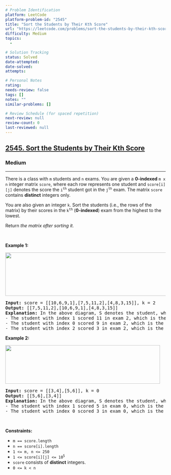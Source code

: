 ```yaml
---
# Problem Identification
platform: LeetCode
platform-problem-id: "2545"
title: "Sort the Students by Their Kth Score"
url: "https://leetcode.com/problems/sort-the-students-by-their-kth-score/"
difficulty: Medium
topics:
  -

# Solution Tracking
status: Solved
date-attempted:
date-solved:
attempts:

# Personal Notes
rating:
needs-review: false
tags: []
notes: ""
similar-problems: []

# Review Schedule (for spaced repetition)
next-review: null
review-count: 0
last-reviewed: null
---
```


<h2><a href="https://leetcode.com/problems/sort-the-students-by-their-kth-score/">2545. Sort the Students by Their Kth Score</a></h2><h3>Medium</h3><hr><p>There is a class with <code>m</code> students and <code>n</code> exams. You are given a <strong>0-indexed</strong> <code>m x n</code> integer matrix <code>score</code>, where each row represents one student and <code>score[i][j]</code> denotes the score the <code>i<sup>th</sup></code> student got in the <code>j<sup>th</sup></code> exam. The matrix <code>score</code> contains <strong>distinct</strong> integers only.</p>

<p>You are also given an integer <code>k</code>. Sort the students (i.e., the rows of the matrix) by their scores in the <code>k<sup>th</sup></code>&nbsp;(<strong>0-indexed</strong>) exam from the highest to the lowest.</p>

<p>Return <em>the matrix after sorting it.</em></p>

<p>&nbsp;</p>
<p><strong class="example">Example 1:</strong></p>
<img alt="" src="https://assets.leetcode.com/uploads/2022/11/30/example1.png" style="width: 600px; height: 136px;" />
<pre>
<strong>Input:</strong> score = [[10,6,9,1],[7,5,11,2],[4,8,3,15]], k = 2
<strong>Output:</strong> [[7,5,11,2],[10,6,9,1],[4,8,3,15]]
<strong>Explanation:</strong> In the above diagram, S denotes the student, while E denotes the exam.
- The student with index 1 scored 11 in exam 2, which is the highest score, so they got first place.
- The student with index 0 scored 9 in exam 2, which is the second highest score, so they got second place.
- The student with index 2 scored 3 in exam 2, which is the lowest score, so they got third place.
</pre>

<p><strong class="example">Example 2:</strong></p>
<img alt="" src="https://assets.leetcode.com/uploads/2022/11/30/example2.png" style="width: 486px; height: 121px;" />
<pre>
<strong>Input:</strong> score = [[3,4],[5,6]], k = 0
<strong>Output:</strong> [[5,6],[3,4]]
<strong>Explanation:</strong> In the above diagram, S denotes the student, while E denotes the exam.
- The student with index 1 scored 5 in exam 0, which is the highest score, so they got first place.
- The student with index 0 scored 3 in exam 0, which is the lowest score, so they got second place.
</pre>

<p>&nbsp;</p>
<p><strong>Constraints:</strong></p>

<ul>
	<li><code>m == score.length</code></li>
	<li><code>n == score[i].length</code></li>
	<li><code>1 &lt;= m, n &lt;= 250</code></li>
	<li><code>1 &lt;= score[i][j] &lt;= 10<sup>5</sup></code></li>
	<li><code>score</code> consists of <strong>distinct</strong> integers.</li>
	<li><code>0 &lt;= k &lt; n</code></li>
</ul>
